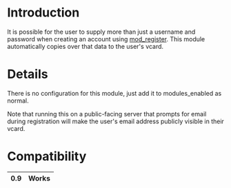 # Introduction #

It is possible for the user to supply more than just a username and password when creating an account using [mod\_register](https://prosody.im/doc/modules/mod_register). This module automatically copies over that data to the user's vcard.

# Details #

There is no configuration for this module, just add it to modules\_enabled as normal.

Note that running this on a public-facing server that prompts for email during registration will make the user's email address publicly visible in their vcard.

# Compatibility #

| 0.9 | Works |
|:----|:------|